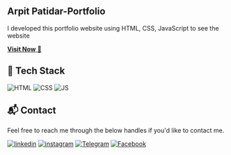 ##  Arpit Patidar-Portfolio
I developed this portfolio website using HTML, CSS, JavaScript to see the website 

<a href="https://arpitpatidar.netlify.app/" target="_blank">**Visit Now** 🚀</a>


## 📌 Tech Stack
![HTML](https://img.shields.io/badge/html%20-%23E34F26.svg?&style=for-the-badge&logo=html&logoColor=white)
![CSS](https://img.shields.io/badge/css%20-%231572B6.svg?&style=for-the-badge&logo=css&logoColor=white)
![JS](https://img.shields.io/badge/javascript%20-%23323330.svg?&style=for-the-badge&logo=javascript&logoColor=%23F7DF1E)


<h2>📬 Contact</h2>

Feel free to reach me through the below handles if you'd like to contact me.

[![linkedin](https://img.shields.io/badge/LinkedIn-0077B5?style=for-the-badge&logo=linkedin&logoColor=white)](https://www.linkedin.com/in/arpit-patidar-32205724b)
[![instagram](https://img.shields.io/badge/Instagram-E4405F?style=for-the-badge&logo=instagram&logoColor=white)](https://www.instagram.com/arpit_patidar2020?igsh=MW8yaTl5Y210MDNlag==)
[![Telegram](https://img.shields.io/badge/Telegram-E3490F?style=for-the-badge&logo=telegram&logoColor=white)](https://t.me/Arpitpatidar_2020)
[![Facebook](https://img.shields.io/badge/Facebook-blue?style=for-the-badge&logo=facebook&logoColor=white)](https://www.facebook.com/arpit.patidar.7311?mibextid=ZbWKwL)
